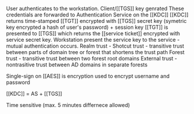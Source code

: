 User authenticates to the workstation.
Client/[[TGS]] key genrated
These credentials are forwarded to Authentication Service on the [[KDC]]
[[KDC]] returns time-stamped [[TGT]] encrypted with [[TGS]] secret key (symetric key encrypted a hash of user's password) + session key
[[TGT]] is presented to [[TGS]] which returns the [[service ticket]] encrypted with service secret key.
Workstation present the service key to the service - mutual authentication occurs.
Realm trust - 
Shotcut trust - transitive trust between parts of domain tree or forest that shortens the trust path
Forest trust - transitive trust between two forest root domains
External trust - nontrasitive trust between AD domains in separate forests

Single-sign on
[[AES]] is encryption used to encrypt username and password

[[KDC]] = AS + [[TGS]]

Time sensitive (max. 5 minutes differnece allowed)